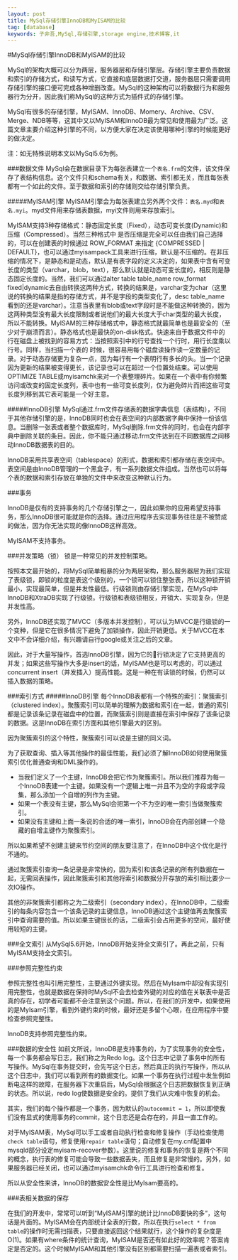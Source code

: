 ```yaml
---
layout: post
title: MySql存储引擎InnoDB和MyISAM的比较
tag: [database]
keywords: 子非吾,MySql,存储引擎,storage engine,技术博客,it
---
```

#MySql存储引擎InnoDB和MyISAM的比较

MySql的架构大概可以分为两层，服务器层和存储引擎层。存储引擎主要负责数据和索引的存储方式，和读写方式，它直接和底层数据打交道，服务器层只需要调用存储引擎的接口便可完成各种增删改查。MySql的这种架构可以将数据行为和服务器行为分开，因此我们称MySql的这种方式为插件式的存储引擎。

MySql有很多的存储引擎，MyISAM、InnoDB、Momery、Archive、CSV、Merge、NDB等等，这其中又以MyISAM和InnoDB最为常见和使用最为广泛。这篇文章主要介绍这种引擎的不同，以方便大家在决定该使用哪种引擎的时候能更好的做决定。

注：如无特殊说明本文以MySql5.6为例。

###数据文件
MySql会在数据目录下为每张表建立一个`表名.frm`的文件，该文件保存了表结构信息。这个文件只和schema有关，和数据、索引都无关，而且每张表都有一个如此的文件。至于数据和索引的存储则交给存储引擎负责。

#####MyISAM引擎
MyISAM引擎会为每张表建立另外两个文件：`表名.myd`和`表名.myi`。myd文件用来存储表数据，myi文件则用来存放索引。

MyISAM支持3种存储格式：静态固定长度（Fixed），动态可变长度(Dynamic)和压缩（Compressed）。当然三种格式中 是否压缩是完全可以任由我们自己选择的，可以在创建表的时候通过 ROW_FORMAT 来指定 {COMPRESSED | DEFAULT}，也可以通过myisampack工具来进行压缩，默认是不压缩的。在非压缩的情况下，是静态和是动态，默认是有表字段的定义决定的，如果表中含有可变长度的类型（varchar，blob，text），那么默认就是动态可变长度的，相反则是静态固定长度的。当然，我们可以通过alter table table_name row_format fixed|dynamic去自由转换这两种方式，转换的结果是，varchar变为char（这里说的转换的结果是指的存储方式，并不是字段的类型变化了，desc table_name看到的还是varchar）。注意当表里有blob或text字段时是不能做这种转换的，因为这两种类型没有最大长度限制或者说他们的最大长度大于char类型的最大长度，所以不能转换。MyISAM的三种存储格式中，静态格式就最简单也是最安全的（至少对于崩溃而言）。静态格式也是最快的on-disk格式。快速来自于数据文件中的行在磁盘上被找到的容易方式：当按照索引中的行号查找一个行时，用行长度乘以行号。同样，当扫描一个表的 时候，很容易用每个磁盘读操作读一定数量的记录。对于动态存储更为复杂一点，因为每行有一个表明行有多长的头。当一个记录因为更新的结果被变得更长，该记录也可以在超过一个位置处结束。可以使用OPTIMIZE TABLE或myisamchk来对一个表整理碎片。如果在一个表中有你频繁访问或改变的固定长度列，表中也有一些可变长度列，仅为避免碎片而把这些可变长度列移到其它表可能是一个好主意。

#####InnoDB引擎
MySql通过.frm文件存储表的数据字典信息（表结构），不同于其他存储引擎的是，InnoDB同时也会在表空间的内部数据字典中保持一份该信息。当删除一张表或者整个数据库时，MySql删除.frm文件的同时，也会在内部字典中删除关联的条目。因此，你不能只通过移动.frm文件达到在不同数据库之间移动InnoDB数据表的目的。

InnoDB采用共享表空间（tablespace）的形式，数据和索引都存储在表空间中。表空间是由InnoDB管理的一个黑盒子，有一系列数据文件组成。当然也可以将每个表的数据和索引存放在单独的文件中来改变这种默认行为。

###事务

InnoDB是仅有的支持事务的几个存储引擎之一，因此如果你的应用希望支持事务，那么InnoDB很可能就是你的选择。通过应用程序去实现事务往往是不被赞成的做法，因为你无法实现的像InnoDB这样高效。

MyISAM不支持事务。

###并发策略（锁）
锁是一种常见的并发控制策略。

按照本文最开始的，将MySql简单粗暴的分为两层架构，那么服务器层为我们实现了表级锁，即锁的粒度是表这个级别的，一个锁可以锁住整张表，所以这种锁开销最小，实现最简单，但是并发性最低。行级锁则由存储引擎实现，在MySql中InnoDB和XtraDB实现了行级锁。行级锁和表级锁相反，开销大、实现复杂，但是并发性高。

另外，InnoDB还实现了MVCC（多版本并发控制），可以认为MVCC是行级锁的一个变种，但是它在很多情况下避免了加锁操作，因此开销更低。关于MVCC在本文中不会详细介绍，有兴趣请自行google或关注之后的文章。

因此，对于大量写操作，首选InnoDB引擎，因为它的行锁决定了它支持更高的并发；如果这些写操作大多是insert的话，MyISAM也是可以考虑的，可以通过concurrent insert（并发插入）提高性能。这是一种在有读锁的时候，仍然可以插入数据的策略。


###索引方式
#####InnoDB引擎
每个InnoDB表都有一个特殊的索引：聚簇索引（clustered index）。聚簇索引可以简单的理解为数据和索引在一起，普通的索引都是记录该条记录在磁盘中的位置，而聚簇索引则是直接在索引中保存了该条记录的数据。这是InnoDB在索引方面和其他引擎最大的区别。

因为聚簇索引的这个特性，聚簇索引可以说是主键的同义词。

为了获取查询、插入等其他操作的最佳性能，我们必须了解InnoDB如何使用聚簇索引优化普通查询和DML操作的。

* 当我们定义了一个主键，InnoDB会把它作为聚簇索引。所以我们推荐为每一个InnoDB表建一个主键。如果没有一个逻辑上唯一并且不为空的字段或字段集，那么添加一个自增的列作为主键。
* 如果一个表没有主键，那么MySql会把第一个不为空的唯一索引当做聚簇索引。
* 如果没有主键和上面一条说的合适的唯一索引，InnoDB会在内部创建一个隐藏的自增主键作为聚簇索引。

所以如果希望不创建主键来节约空间的朋友要注意了，在InnoDB中这个优化是行不通的。

通过聚簇索引查询一条记录是非常快的，因为索引和该条记录的所有列数据在一起，无需回表操作，因此聚簇索引和其他将索引和数据分开存放的索引相比要少一次IO操作。

其他的非聚簇索引都称之为二级索引（secondary index），在InnoDB中，二级索引的每条内容包含一个该条记录的主键信息，InnoDB通过这个主键值再去聚簇索引中查询需要的值。所以如果主键很长的话，二级索引会占用更多的空间，最好使用较短的主键。


###全文索引
从MySql5.6开始，InnoDB开始支持全文索引了。再此之前，只有MyISAM支持全文索引。

###参照完整性约束

参照完整性也叫引用完整性，主要通过外键实现。然后在MyIsam中却没有实现引用完整性，也就是数据在保持时MySql不会去检查外键的对应的值在关联表中是否真的存在，初学者可能都不会注意到这个问题。所以，在我们的开发中，如果使用的是MyIsam引擎，看到外键约束的时候，最好还是多留个心眼，在应用程序中要检查参照完整性。

InnoDB支持参照完整性约束。

###数据的安全性
如前文所说，InnoDB是支持事务的，为了实现事务的安全性，每一个事务都会写日志，我们称之为Redo log。这个日志中记录了事务中的所有写操作。MySql在事务提交时，会先写这个日志，然后真正的执行写操作，所以从这个日志中，我们可以看到所有的数据变化。如果一个事务在执行过程中发生例如断电这样的故障，在服务器下次重启后，MySql会根据这个日志把数据恢复到正确的状态。所以说，redo log使数据是安全的。提供了我们从灾难中恢复的机会。

其实，我们的每个操作都是一个事务，因为默认的`autocommit = 1`，所以即使我们没有显式的使用事务的commit，这个日志还是会存在的，并且一直工作的。

对于MyISAM表，MySql可以手工或者自动执行检查和修复操作（手动检查使用`check table`语句，修复使用`repair table`语句；自动修复在my.cnf配置中mysqld部分设定myisam-recover参数）。这里说的修复和事务的恢复是两个不同的概念，执行表的修复可能会导致一些数据丢失，而且修复是非常慢的。另外，如果服务器已经关闭，也可以通过myisamchk命令行工具进行检查和修复。


所以从安全性来讲，InnoDB的数据安全性是比MyIsam要高的。

###表相关数据的保存

在我们的开发中，常常可以听到“MyISAM引擎的统计比InnoDB要快的多“，这句话是片面的。MyISAM会在内部统计全表的行数，所以在执行`select * from table`的操作时无需扫描表，只要直接返回这个结果就行，这个操作的复杂度是O(1)。如果有where条件的统计查询，MyISAM是否还有如此好的效率呢？答案肯定是否定的。这个时候MyISAM和其他引擎没有区别都需要扫描一遍表或者索引。
